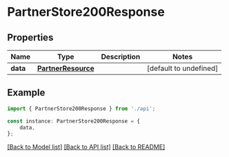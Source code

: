 # PartnerStore200Response


## Properties

Name | Type | Description | Notes
------------ | ------------- | ------------- | -------------
**data** | [**PartnerResource**](PartnerResource.md) |  | [default to undefined]

## Example

```typescript
import { PartnerStore200Response } from './api';

const instance: PartnerStore200Response = {
    data,
};
```

[[Back to Model list]](../README.md#documentation-for-models) [[Back to API list]](../README.md#documentation-for-api-endpoints) [[Back to README]](../README.md)
